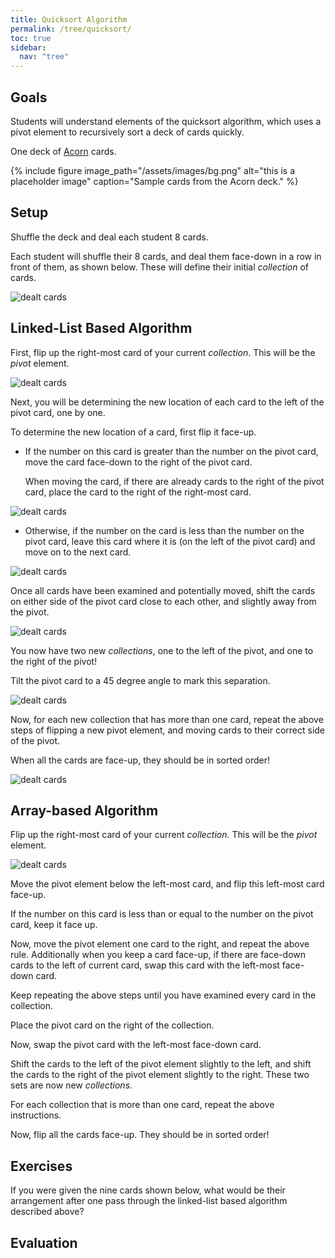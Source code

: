 ```yaml
---
title: Quicksort Algorithm
permalink: /tree/quicksort/
toc: true
sidebar:
  nav: "tree"
---
```


## Goals

Students will understand elements of the quicksort algorithm, which uses a pivot element to recursively sort a deck of cards quickly.

One deck of [Acorn]({{site.baseurl}}/tree) cards.

{% include figure image_path="/assets/images/bg.png" alt="this is a placeholder image" caption="Sample cards from the Acorn deck." %}

## Setup

Shuffle the deck and deal each student 8 cards.

Each student will shuffle their 8 cards, and deal them face-down
in a row in front of them,
as shown below. These will define their initial *collection* of cards.

![dealt cards](cards)

## Linked-List Based Algorithm

First, flip up the right-most card of your current *collection*. This will be the  *pivot* element.

![dealt cards](cards)

Next, you will be determining the new location of each card to the
left of the pivot card, one by one.

To determine the new location of a card, first flip it face-up.

* If the number on this card is greater than the number on the pivot card,
  move the card face-down to the right of the pivot card.

  When moving the card, if there
  are already cards to the right of the pivot card, place the card to the
  right of the right-most card.

![dealt cards](cards)

* Otherwise, if the number on the card is less than
  the number on the pivot card, leave this card where it is (on the
  left of the pivot card) and move on to the next card.

![dealt cards](cards)

Once all cards have been examined and potentially moved,
shift the cards on either side of the pivot card close to each other,
and slightly away from the pivot.

![dealt cards](cards)

You now have two new *collections*,
one to the left of the pivot, and one to the right of the pivot!

Tilt the pivot card to a 45 degree angle to mark this separation.

![dealt cards](cards)

Now, for each new collection that has more than one card, repeat the above
steps of flipping a new pivot element, and moving cards to their
correct side of the pivot.

When all the cards are face-up, they should be in sorted order!

![dealt cards](cards)

## Array-based Algorithm

Flip up the right-most card of your current *collection*. This will be the  *pivot* element.

![dealt cards](cards)

Move the pivot element below the left-most card, and flip this left-most card
face-up.

If the number on this
card is less than or equal to the number on the pivot card, keep it face up.

Now, move the pivot element one card to the right, and repeat the above rule.
Additionally when you keep a card face-up, if there are face-down
cards to the left of current card, swap this card with the
left-most face-down card.

Keep repeating the above steps until you have examined every card
in the collection.

Place the pivot card on the right of the collection.

Now, swap the pivot card with the left-most face-down card.

Shift the cards to the left of the pivot element slightly to the left,
and shift the cards to the right of the pivot element slightly to the right.
These two sets are now new *collections*.

For each collection that is more than one card, repeat the above
instructions.

Now, flip all the cards face-up. They should be in sorted order!

## Exercises

If you were given the nine cards shown below, what would be their
arrangement after one pass through the linked-list based algorithm
described above?

## Evaluation
